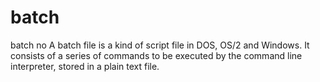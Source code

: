 # batch
batch no
A batch file is a kind of script file in DOS, OS/2 and Windows.
It consists of a series of commands to be executed by the command line interpreter, stored in a plain text file.
